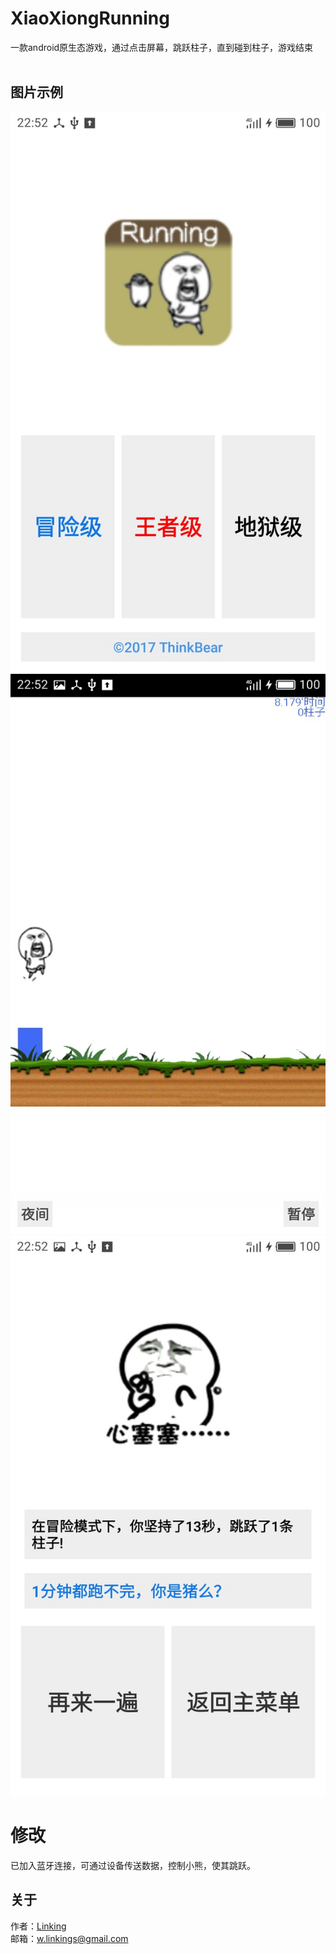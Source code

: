 # XiaoXiongRunning
一款android原生态游戏，通过点击屏幕，跳跃柱子，直到碰到柱子，游戏结束
<br>
<br>

## 图片示例

![image](https://github.com/ThinkBear/XiaoXiongRunning/blob/master/.image/1.jpg)
![image](https://github.com/ThinkBear/XiaoXiongRunning/blob/master/.image/2.jpg)
![image](https://github.com/ThinkBear/XiaoXiongRunning/blob/master/.image/3.jpg)

# 修改

已加入蓝牙连接，可通过设备传送数据，控制小熊，使其跳跃。

## 关于

作者：[Linking](https://github.com/linking123) 
<br>
邮箱：[w.linkings@gmail.com](mailto:w.linkings@gmail.com)
